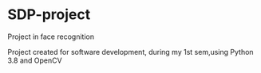 # SDP-project
 Project in face recognition
 
Project created for software development, during my 1st sem,using Python 3.8 and OpenCV

